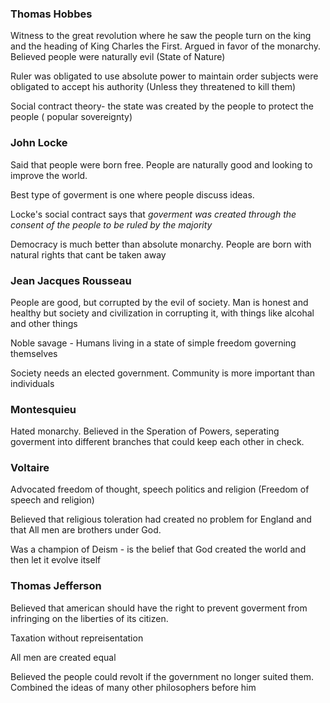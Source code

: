### Thomas Hobbes
Witness to the great revolution where he saw the people turn on the king and the heading of King Charles the First. Argued in favor of the monarchy. Believed people were naturally evil (State of Nature)

Ruler was obligated to use absolute power to maintain order subjects were obligated to accept his authority (Unless they threatened to kill them)

Social contract theory-  the state was created by the people to protect the people ( popular sovereignty)

### John Locke
Said that people were born free. People are naturally good and looking to improve the world.

Best type of goverment is one where people discuss ideas.

Locke's social contract says that *goverment was created through the consent of the people to be ruled by the majority*

Democracy is much better than absolute monarchy. People are born with natural rights that cant be taken away

### Jean Jacques Rousseau
People are good, but corrupted by the evil of society. Man is honest and healthy but society and civilization in corrupting it, with things like alcohal and other things

Noble savage - Humans living in a state of simple freedom governing themselves

Society needs an elected government. Community is more important than individuals

### Montesquieu
Hated monarchy. Believed in the Speration of Powers, seperating goverment into different branches that could keep each other in check.

### Voltaire
Advocated freedom of thought, speech politics and religion (Freedom of speech and religion)

Believed that religious toleration had created no problem for England and that All men are brothers under God. 

Was a champion of Deism - is the belief that God created the world and then let it evolve itself   

### Thomas Jefferson
Believed that american should have the right to prevent goverment from infringing on the liberties of its citizen. 

Taxation without repreisentation

All men are created equal

Believed the people could revolt if the government no longer suited them. Combined the ideas of many other philosophers before him 
